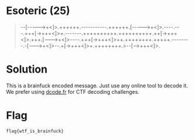 # Esoteric (25)
> --[----->+<]>.++++++.-----------.++++++.[----->+<]>.----.---.+++[->+++<]>+.-------.++++++++++.++++++++++.++[->+++<]>.+++.[--->+<]>----.+++[->+++<]>++.++++++++.+++++.--------.-[--->+<]>--.+[->+++<]>+.++++++++.>--[-->+++<]>.

# Solution
This is a brainfuck encoded message. Just use any online tool to decode it. We prefer using [dcode.fr](https://www.dcode.fr/langage-brainfuck) for CTF decoding challenges.

# Flag

```
flag{wtf_is_brainfuck}
```
